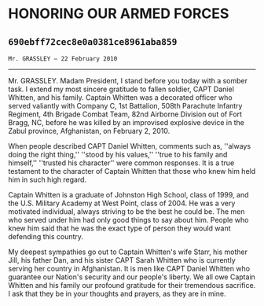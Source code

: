 # HONORING OUR ARMED FORCES
## `690ebff72cec8e0a0381ce8961aba859`
`Mr. GRASSLEY — 22 February 2010`

---


Mr. GRASSLEY. Madam President, I stand before you today with a somber 
task. I extend my most sincere gratitude to fallen soldier, CAPT Daniel 
Whitten, and his family. Captain Whitten was a decorated officer who 
served valiantly with Company C, 1st Battalion, 508th Parachute 
Infantry Regiment, 4th Brigade Combat Team, 82nd Airborne Division out 
of Fort Bragg, NC, before he was killed by an improvised explosive 
device in the Zabul province, Afghanistan, on February 2, 2010.

When people described CAPT Daniel Whitten, comments such as, ''always 
doing the right thing,'' ''stood by his values,'' ''true to his family 
and himself,'' ''trusted his character'' were common responses. It is a 
true testament to the character of Captain Whitten that those who knew 
him held him in such high regard.

Captain Whitten is a graduate of Johnston High School, class of 1999, 
and the U.S. Military Academy at West Point, class of 2004. He was a 
very motivated individual, always striving to be the best he could be. 
The men who served under him had only good things to say about him. 
People who knew him said that he was the exact type of person they 
would want defending this country.

My deepest sympathies go out to Captain Whitten's wife Starr, his 
mother Jill, his father Dan, and his sister CAPT Sarah Whitten who is 
currently serving her country in Afghanistan. It is men like CAPT 
Daniel Whitten who guarantee our Nation's security and our people's 
liberty. We all owe Captain Whitten and his family our profound 
gratitude for their tremendous sacrifice. I ask that they be in your 
thoughts and prayers, as they are in mine.
